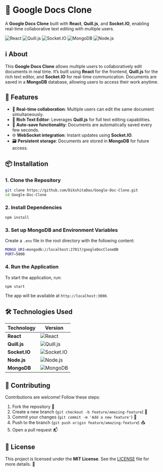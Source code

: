 # 📝 Google Docs Clone

A **Google Docs Clone** built with **React**, **Quill.js**, and **Socket.IO**, enabling real-time collaborative text editing with multiple users.

![React](https://img.shields.io/badge/React-%2320232a.svg?style=flat&logo=react&logoColor=%2361DAFB)
![Quill.js](https://img.shields.io/badge/Quill.js-333333?style=flat&logo=quill&logoColor=white)
![Socket.IO](https://img.shields.io/badge/Socket.IO-Black?style=flat&logo=socket.io)
![MongoDB](https://img.shields.io/badge/MongoDB-%2347A248.svg?&style=flat&logo=mongodb&logoColor=white)
![Node.js](https://img.shields.io/badge/Node.js-%2343853D.svg?style=flat&logo=node.js&logoColor=white)

## ℹ️ About

This **Google Docs Clone** allows multiple users to collaboratively edit documents in real time. It’s built using **React** for the frontend, **Quill.js** for the rich text editor, and **Socket.IO** for real-time communication. Documents are saved in a **MongoDB** database, allowing users to access their work anytime.

## 🚀 Features

- 📝 **Real-time collaboration**: Multiple users can edit the same document simultaneously.
- 📄 **Rich Text Editor**: Leverages **Quill.js** for full text editing capabilities.
- 🔄 **Auto-save functionality**: Documents are automatically saved every few seconds.
- 🌐 **WebSocket integration**: Instant updates using **Socket.IO**.
- 🗃️ **Persistent storage**: Documents are stored in **MongoDB** for future access.

## 📦 Installation

### 1. Clone the Repository
```bash
git clone https://github.com/DikshitaDas/Google-Doc-Clone.git
cd Google-Doc-Clone
```

### 2. Install Dependencies
```bash
npm install
```

### 3. Set up MongoDB and Environment Variables
Create a `.env` file in the root directory with the following content:
```bash
MONGO_URI=mongodb://localhost:27017/googleDocCloneDB
PORT=5000
```

### 4. Run the Application
To start the application, run:
```bash
npm start
```
The app will be available at `http://localhost:3000`.

## 🛠 Technologies Used

| Technology   | Version |
|--------------|------|
| **React**    | ![React](https://img.shields.io/badge/React-%2320232a.svg?style=flat&logo=react&logoColor=%2361DAFB) |
| **Quill.js** | ![Quill.js](https://img.shields.io/badge/Quill.js-333333?style=flat&logo=quill&logoColor=white) |
| **Socket.IO**| ![Socket.IO](https://img.shields.io/badge/Socket.IO-Black?style=flat&logo=socket.io) |
| **Node.js**  | ![Node.js](https://img.shields.io/badge/Node.js-%2343853D.svg?style=flat&logo=node.js&logoColor=white) |
| **MongoDB**  | ![MongoDB](https://img.shields.io/badge/MongoDB-%2347A248.svg?&style=flat&logo=mongodb&logoColor=white) |

## 🤝 Contributing

Contributions are welcome! Follow these steps:

1. Fork the repository 🍴
2. Create a new branch (`git checkout -b feature/amazing-feature`) 🚧
3. Commit your changes (`git commit -m 'Add a new feature'`) 📝
4. Push to the branch (`git push origin feature/amazing-feature`) 📤
5. Open a pull request 📬

## 📄 License

This project is licensed under the **MIT License**. See the [LICENSE](LICENSE) file for more details. 📃
